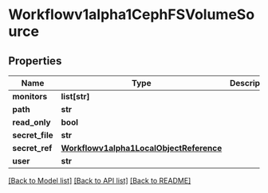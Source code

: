 # Workflowv1alpha1CephFSVolumeSource

## Properties
Name | Type | Description | Notes
------------ | ------------- | ------------- | -------------
**monitors** | **list[str]** |  | [optional] 
**path** | **str** |  | [optional] 
**read_only** | **bool** |  | [optional] 
**secret_file** | **str** |  | [optional] 
**secret_ref** | [**Workflowv1alpha1LocalObjectReference**](Workflowv1alpha1LocalObjectReference.md) |  | [optional] 
**user** | **str** |  | [optional] 

[[Back to Model list]](../README.md#documentation-for-models) [[Back to API list]](../README.md#documentation-for-api-endpoints) [[Back to README]](../README.md)


